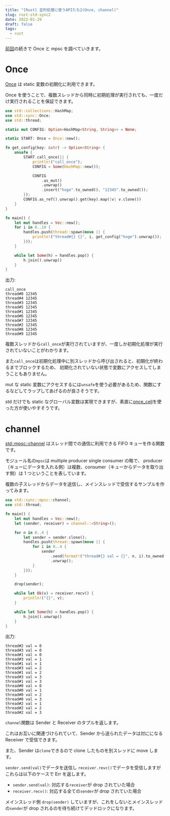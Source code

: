 ```yaml
---
title: "[Rust] 並列処理に使うAPIたち2(Once, channel)"
slug: rust-std-sync2
date: 2022-01-29
draft: false
tags:
  - rust
---
```


[前回](https://blog.take4s5i.dev/posts/2022/rust-std-sync/)の続きで Once と mpsc を調べていきます。

# Once

[Once](https://doc.rust-lang.org/stable/std/sync/struct.Once.html) は static 変数の初期化に利用できます。

Once を使うことで、複数スレッドから同時に初期処理が実行されても、一度だけ実行されることを保証できます。

```rust
use std::collections::HashMap;
use std::sync::Once;
use std::thread;

static mut CONFIG: Option<HashMap<String, String>> = None;

static START: Once = Once::new();

fn get_config(key: &str) -> Option<String> {
    unsafe {
        START.call_once(|| {
            println!("call_once");
            CONFIG = Some(HashMap::new());

            CONFIG
                .as_mut()
                .unwrap()
                .insert("hoge".to_owned(), "12345".to_owned());
        });
        CONFIG.as_ref().unwrap().get(key).map(|v| v.clone())
    }
}

fn main() {
    let mut handles = Vec::new();
    for i in 0..10 {
        handles.push(thread::spawn(move || {
            println!("thread#{} {}", i, get_config("hoge").unwrap());
        }));
    }

    while let Some(h) = handles.pop() {
        h.join().unwrap()
    }
}
```

出力:

```
call_once
thread#0 12345
thread#4 12345
thread#3 12345
thread#5 12345
thread#1 12345
thread#6 12345
thread#7 12345
thread#2 12345
thread#8 12345
thread#9 12345
```

複数スレッドから`call_once`が実行されていますが、一度しか初期化処理が実行されていないことがわかります。

また`call_once`は初期化処理中に別スレッドから呼び出されると、初期化が終わるまでブロックするため、
初期化されていない状態で変数にアクセスしてしまうこともありません。

mut な static 変数にアクセスするには`unsafe`を使う必要があるため、関数にするなどしてラップしてあげるのが良さそうです。

std だけでも static なグローバル変数は実現できますが、素直に[once_cell](https://crates.io/crates/once_cell)を使った方が使いやすそうです。

# channel

[std::mpsc::channel](https://doc.rust-lang.org/stable/std/sync/mpsc/fn.channel.html) はスレッド間での通信に利用できる FIFO キューを作る関数です。

モジュール名の`mpsc`は multiple producer single consumer の略で、
producer（キューにデータを入れる側）は複数、consumer（キューからデータを取り出す側）は 1 つということを表しています。

複数の子スレッドからデータを送信し、メインスレッドで受信するサンプルを作ってみます。

```rust
use std::sync::mpsc::channel;
use std::thread;

fn main() {
    let mut handles = Vec::new();
    let (sender, receiver) = channel::<String>();

    for n in 0..4 {
        let sender = sender.clone();
        handles.push(thread::spawn(move || {
            for i in 0..4 {
                sender
                    .send(format!("thread#{} val = {}", n, i).to_owned())
                    .unwrap();
            }
        }));
    }

    drop(sender);

    while let Ok(v) = receiver.recv() {
        println!("{}", v);
    }

    while let Some(h) = handles.pop() {
        h.join().unwrap()
    }
}
```

出力:

```
thread#2 val = 0
thread#3 val = 0
thread#1 val = 0
thread#3 val = 1
thread#1 val = 1
thread#3 val = 2
thread#1 val = 2
thread#3 val = 3
thread#1 val = 3
thread#0 val = 0
thread#0 val = 1
thread#0 val = 2
thread#0 val = 3
thread#2 val = 1
thread#2 val = 2
thread#2 val = 3
```

`channel`関数は Sender と Receiver のタプルを返します。

これはお互いに関連づけられていて、Sender から送られたデータは対にになる Receiver で受信できます。

また、Sender は`clone`できるので clone したものを別スレッドに move します。

`sender.send(val)`でデータを送信し `receiver.revc()`でデータを受信しますがこれらは以下のケースで Err を返します。

- `sender.send(val)`: 対応する`receiver`が drop されていた場合
- `receiver.recv()`: 対応する全ての`sender`が drop されていた場合

メインスレッド側 `drop(sender)` していますが、これをしないとメインスレッドの`sender`が drop されるのを待ち続けてデッドロックになります。
